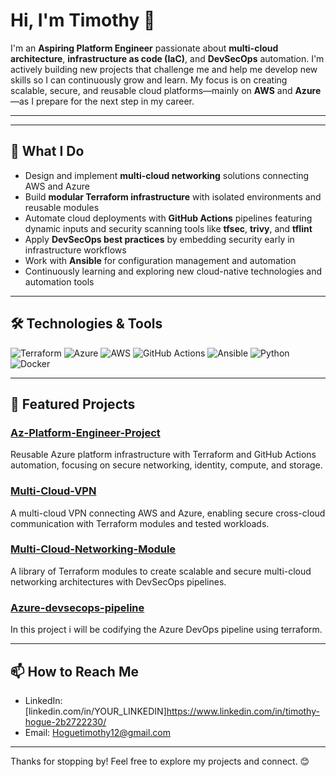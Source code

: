 # Hi, I'm Timothy 👋

I'm an **Aspiring Platform Engineer** passionate about **multi-cloud architecture**, **infrastructure as code (IaC)**, and **DevSecOps** automation. I'm actively building new projects that challenge me and help me develop new skills so I can continuously grow and learn. My focus is on creating scalable, secure, and reusable cloud platforms—mainly on **AWS** and **Azure**—as I prepare for the next step in my career.

---


---

## 🚀 What I Do

- Design and implement **multi-cloud networking** solutions connecting AWS and Azure
- Build **modular Terraform infrastructure** with isolated environments and reusable modules
- Automate cloud deployments with **GitHub Actions** pipelines featuring dynamic inputs and security scanning tools like **tfsec**, **trivy**, and **tflint**
- Apply **DevSecOps best practices** by embedding security early in infrastructure workflows
- Work with **Ansible** for configuration management and automation
- Continuously learning and exploring new cloud-native technologies and automation tools

---

## 🛠️ Technologies & Tools

![Terraform](https://img.shields.io/badge/Terraform-623CE4?style=for-the-badge&logo=terraform&logoColor=white)
![Azure](https://img.shields.io/badge/Azure-0089D6?style=for-the-badge&logo=microsoft-azure&logoColor=white)
![AWS](https://img.shields.io/badge/AWS-232F3E?style=for-the-badge&logo=amazon-aws&logoColor=white)
![GitHub Actions](https://img.shields.io/badge/GitHub%20Actions-2088FF?style=for-the-badge&logo=githubactions&logoColor=white)
![Ansible](https://img.shields.io/badge/Ansible-EE0000?style=for-the-badge&logo=ansible&logoColor=white)
![Python](https://img.shields.io/badge/Python-3776AB?style=for-the-badge&logo=python&logoColor=white)
![Docker](https://img.shields.io/badge/Docker-2496ED?style=for-the-badge&logo=docker&logoColor=white)

---

## 📂 Featured Projects

### [Az-Platform-Engineer-Project](https://github.com/thogue12/Az-Platform-Engineer-Project) 
Reusable Azure platform infrastructure with Terraform and GitHub Actions automation, focusing on secure networking, identity, compute, and storage.

### [Multi-Cloud-VPN](https://github.com/thogue12/Multi-CloudVPN)  
A multi-cloud VPN connecting AWS and Azure, enabling secure cross-cloud communication with Terraform modules and tested workloads.

### [Multi-Cloud-Networking-Module](https://github.com/thogue12/Multi-Cloud-Networking-Module)  
A library of Terraform modules to create scalable and secure multi-cloud networking architectures with DevSecOps pipelines.

### [Azure-devsecops-pipeline](https://github.com/thogue12/azure-devsecops-pipeline/tree/testing/terraform)
In this project i will be codifying the Azure DevOps pipeline using terraform.

---

## 📫 How to Reach Me

- LinkedIn: [linkedin.com/in/YOUR_LINKEDIN]https://www.linkedin.com/in/timothy-hogue-2b2722230/
- Email: Hoguetimothy12@gmail.com

---

Thanks for stopping by! Feel free to explore my projects and connect. 😊
